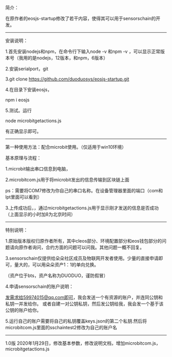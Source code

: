 简介：

在原作者的eosjs-startup修改了若干内容，使得其可以用于sensorschain的开发。

--------------------------------------------
安装说明：

1.首先安装nodejs和npm，在命令行下输入node -v 和npm -v ，可以显示正常版本号（我用的是nodejs，12版本，和npm，6版本）

2.安装serialport，git

3.git clone https://github.com/duoduosys/eosjs-startup.git

4.在目录下安装eosjs，

npm i eosjs

5.测试。运行

node microbitgetactions.js

有正确显示即可。


--------------------------------------------
第一种使用方法：配合microbit使用。（仅适用于win10环境）

基本原理与流程：

1.microbit输出串口信息到电脑，

2.microbitcom.js用于将microbit发出的信息传输到区块链上面

ps：需要将COM7修改为你自己的串口名称。在设备管理器里面的端口（com和lpt里面可以看到）

3.上传成功后，，通过microbitgetactions.js用于显示刚才发送的信息是否成功（上面显示的小时加8为北京时间）

---------------------------------------------
特别说明：

1.原始版本版权归原作者所有，其中cleos部分、环境配置部分和eos钱包部分的问题请向原作者询问，合约方面的问题可以问我。其他问题一概不回复。

3.sensorschain仅提供给朵朵社区成员及物联网开发者使用。少量的直接申请即可，量大的，可以用朵朵资产1：1的单向兑换。

（资产位于bts，资产名称为DUODUO，谨防假冒）

4.申请sensorschain的账户说明：

发需求给59974015@qq.com即可，我会发送一个有资源的账户，并连同公钥和私钥一并发给你。
或者自建一对公钥私钥，然后发公钥给我，我会发一个基于该公钥的账户给你。

5.运行自己的账户需要将自己的私钥覆盖keys.json的第二个私钥.然后将microbitcom.js里面的sschaintest2修改为自己的账户名

---------------------------------------------

1.0版 2020年1月29日，修改基本参数，修改说明文档，增加microbitcom.js，microbitgetactions.js

